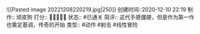 ![[Pasted image 20221208220219.jpg|250]]
创建时间::2020-12-10 22:19
制作:: 顽皮狗
打分:: 💛💛💛💛💛
状态:: #已通关 
简评:: 这代手感僵硬，但是作为第一作也奠定基调，传奇的开始
类型:: #动作 #射击 #线性冒险 

